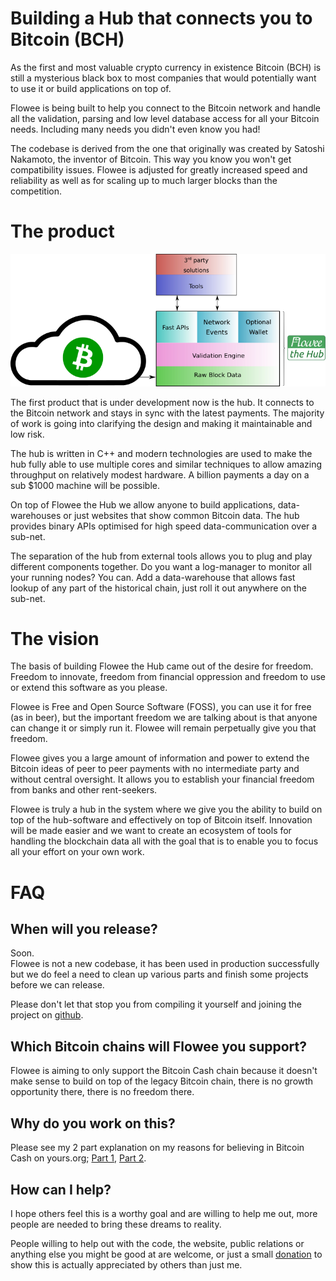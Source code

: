 # Building a Hub that connects you to Bitcoin (BCH)

As the first and most valuable crypto currency in existence Bitcoin (BCH) is
still a mysterious black box to most companies that would potentially want
to use it or build applications on top of.

Flowee is being built to help you connect to the Bitcoin network and handle all
the validation, parsing and low level database access for all your Bitcoin
needs. Including many needs you didn't even know you had!

The codebase is derived from the one that originally was created by Satoshi
Nakamoto, the inventor of Bitcoin. This way you know you won't get
compatibility issues. Flowee is adjusted for greatly increased speed and
reliability as well as for scaling up to much larger blocks than the
competition.

# The product

![Flowee Block Diagram](/img/blocks.png)

The first product that is under development now is the hub. It connects to
the Bitcoin network and stays in sync with the latest payments. The
majority of work is going into clarifying the design and making it
maintainable and low risk.

The hub is written in C++ and modern technologies are used to make the hub
fully able to use multiple cores and similar techniques to allow amazing
throughput on relatively modest hardware. A billion payments a day on a sub
$1000 machine will be possible.

On top of Flowee the Hub we allow anyone to build applications,
data-warehouses or just websites that show common Bitcoin data. The hub
provides binary APIs optimised for high speed data-communication over a
sub-net.

The separation of the hub from external tools allows you to plug and play
different components together. Do you want a log-manager to monitor all
your running nodes? You can. Add a data-warehouse that allows fast lookup
of any part of the historical chain, just roll it out anywhere on the
sub-net.

# The vision

The basis of building Flowee the Hub came out of the desire for freedom.
Freedom to innovate, freedom from financial oppression and freedom to use
or extend this software as you please.

Flowee is Free and Open Source Software (FOSS), you can use it for free (as
in beer), but the important freedom we are talking about is that anyone can
change it or simply run it. Flowee will remain perpetually give you that
freedom.

Flowee gives you a large amount of information and power to extend the
Bitcoin ideas of peer to peer payments with no intermediate party and
without central oversight. It allows you to establish your financial
freedom from banks and other rent-seekers.

Flowee is truly a hub in the system where we give you the ability to build
on top of the hub-software and effectively on top of Bitcoin itself.
Innovation will be made easier and we want to create an ecosystem of tools
for handling the blockchain data all with the goal that is to enable you to
focus all your effort on your own work.

# FAQ

## When will you release?

Soon.  
Flowee is not a new codebase, it has been used in production successfully
but we do feel a need to clean up various parts and finish some projects
before we can release.

Please don't let that stop you from compiling it yourself and joining the
project on [github](https://github.com/floweethehub/).

## Which Bitcoin chains will Flowee you support?

Flowee is aiming to only support the Bitcoin Cash chain because it doesn't
make sense to build on top of the legacy Bitcoin chain, there is no growth
opportunity there, there is no freedom there.

## Why do you work on this?

Please see my 2 part explanation on my reasons for believing in Bitcoin
Cash on yours.org; [Part
1](https://www.yours.org/content/on-the-path-to-freedom-of-innovation-3d3cd1e35527),
[Part
2](https://www.yours.org/content/on-the-path-to-freedom-of-innovation--2--a71d2fb53ce3).

## How can I help?

I hope others feel this is a worthy goal and are willing to help me out,
more people are needed to bring these dreams to reality.

People willing to help out with the code, the website, public relations or
anything else you might be good at are welcome, or just a small [donation](donations.md) to
show this is actually appreciated by others than just me.
